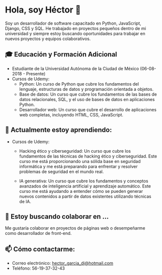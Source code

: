 # Hola, soy Héctor 👋
Soy un desarrollador de software capacitado en Python, JavaScript, Django, CSS y SQL. He trabajado en proyectos pequeños dentro de mi universidad y siempre estoy buscando oportunidades para trabajar en nuevos proyectos y equipos colaborativos.

## 🎓 Educación y Formación Adicional
- Estudiante de la Universidad Autónoma de la Ciudad de México (06-08-2018 - Presente)
- Cursos de Udemy:
  - Python: Un curso de Python que cubre los fundamentos del lenguaje,
    estructuras de datos y programación orientada a objetos.
  - Base de datos: Un curso que cubre los fundamentos de las bases de datos
    relacionales, SQL, y el uso de bases de datos en aplicaciones Python.
  - Desarrollador web: Un curso que cubre el desarrollo de aplicaciones
    web completas, incluyendo HTML, CSS, JavaScript.

## 🌱 Actualmente estoy aprendiendo:
- Cursos de Udemy:
  - Hacking ético y ciberseguridad: Un curso que cubre los fundamentos de las técnicas de hacking ético y ciberseguridad. Este curso me está proporcionando una sólida base en seguridad informática y me está preparando para enfrentar y resolver problemas de seguridad en el mundo real.
    
  - IA generativa: Un curso que cubre los fundamentos y conceptos avanzados de inteligencia artificial y aprendizaje automático. Este curso me está ayudando a entender cómo se pueden generar nuevos contenidos a partir de datos existentes utilizando técnicas de IA.

  
## 👯 Estoy buscando colaborar en ...
Me gustaría colaborar en proyectos de páginas web o
desempeñarme como desarrollador de front-end.

## 📫 Cómo contactarme: 
- Correo electrónico: hector_garcia_dj@hotmail.com
- Teléfono: 56-19-37-32-43
